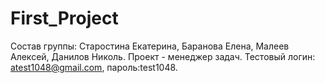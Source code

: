# First_Project
Состав группы: Старостина Екатерина, Баранова Елена, Малеев Алексей, Данилов Николь.
Проект - менеджер задач.
Тестовый логин: atest1048@gmail.com, пароль:test1048. 
